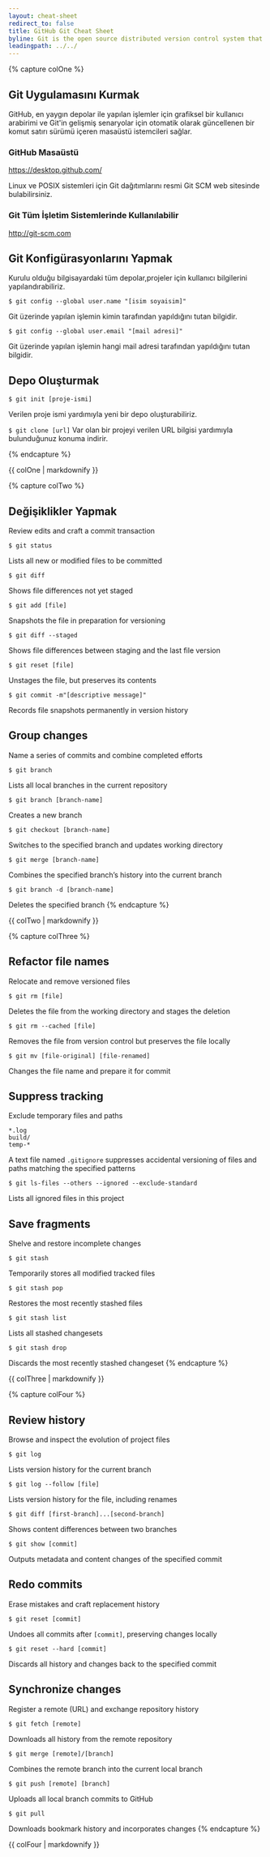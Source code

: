 ```yaml
---
layout: cheat-sheet
redirect_to: false
title: GitHub Git Cheat Sheet
byline: Git is the open source distributed version control system that facilitates GitHub activities on your laptop or desktop. This cheat sheet summarizes commonly used Git command line instructions for quick reference.
leadingpath: ../../
---
```


{% capture colOne %}
## Git Uygulamasını Kurmak
GitHub, en yaygın depolar ile yapılan işlemler için grafiksel bir kullanıcı arabirimi ve Git'in gelişmiş senaryolar için otomatik olarak güncellenen bir komut satırı sürümü içeren masaüstü istemcileri sağlar.

### GitHub Masaüstü
https://desktop.github.com/

Linux ve POSIX sistemleri için Git dağıtımlarını resmi Git SCM web sitesinde bulabilirsiniz.

### Git Tüm İşletim Sistemlerinde Kullanılabilir
http://git-scm.com

## Git Konfigürasyonlarını Yapmak
Kurulu olduğu bilgisayardaki tüm depolar,projeler için kullanıcı bilgilerini yapılandırabiliriz.

```$ git config --global user.name "[isim soyaisim]"```

Git üzerinde yapılan işlemin kimin tarafından yapıldığını tutan bilgidir.


```$ git config --global user.email "[mail adresi]"```

Git üzerinde yapılan işlemin hangi mail adresi tarafından yapıldığını tutan bilgidir.


## Depo Oluşturmak

```$ git init [proje-ismi]```

Verilen proje ismi yardımıyla yeni bir depo oluşturabiliriz.


```$ git clone [url]```
Var olan bir projeyi verilen URL bilgisi yardımıyla bulunduğunuz konuma indirir.

{% endcapture %}
<div class="col-md-6">
{{ colOne | markdownify }}
</div>


{% capture colTwo %}

## Değişiklikler Yapmak
Review edits and craft a commit transaction


```$ git status```

Lists all new or modified files to be committed


```$ git diff```

Shows file differences not yet staged


```$ git add [file]```

Snapshots the file in preparation for versioning


```$ git diff --staged```

Shows file differences between staging and the last file version


```$ git reset [file]```

Unstages the file, but preserves its contents


```$ git commit -m"[descriptive message]"```

Records file snapshots permanently in version history

## Group changes
Name a series of commits and combine completed efforts


```$ git branch```

Lists all local branches in the current repository


```$ git branch [branch-name]```

Creates a new branch


```$ git checkout [branch-name]```

Switches to the specified branch and updates working directory


```$ git merge [branch-name]```

Combines the specified branch’s history into the current branch


```$ git branch -d [branch-name]```

Deletes the specified branch
{% endcapture %}
<div class="col-md-6">
{{ colTwo | markdownify }}
</div>
<div class="clearfix"></div>


{% capture colThree %}
## Refactor file names
Relocate and remove versioned files


```$ git rm [file]```

Deletes the file from the working directory and stages the deletion


```$ git rm --cached [file]```

Removes the file from version control but preserves the file locally


```$ git mv [file-original] [file-renamed]```

Changes the file name and prepare it for commit

## Suppress tracking
Exclude temporary files and paths

```
*.log
build/
temp-*
```

A text file named `.gitignore` suppresses accidental versioning of files and paths matching the specified patterns


```$ git ls-files --others --ignored --exclude-standard```

Lists all ignored files in this project

## Save fragments
Shelve and restore incomplete changes


```$ git stash```

Temporarily stores all modified tracked files


```$ git stash pop```

Restores the most recently stashed files


```$ git stash list```

Lists all stashed changesets


```$ git stash drop```

Discards the most recently stashed changeset
{% endcapture %}
<div class="col-md-6">
{{ colThree | markdownify }}
</div>

{% capture colFour %}
## Review history
Browse and inspect the evolution of project files


```$ git log```

Lists version history for the current branch


```$ git log --follow [file]```

Lists version history for the file, including renames


```$ git diff [first-branch]...[second-branch]```

Shows content differences between two branches


```$ git show [commit]```

Outputs metadata and content changes of the specified commit

## Redo commits
Erase mistakes and craft replacement history


```$ git reset [commit]```

Undoes all commits after `[commit]`, preserving changes locally


```$ git reset --hard [commit]```

Discards all history and changes back to the specified commit

## Synchronize changes
Register a remote (URL) and exchange repository history


```$ git fetch [remote]```

Downloads all history from the remote repository


```$ git merge [remote]/[branch]```

Combines the remote branch into the current local branch


```$ git push [remote] [branch]```

Uploads all local branch commits to GitHub


```$ git pull```

Downloads bookmark history and incorporates changes
{% endcapture %}
<div class="col-md-6">
{{ colFour | markdownify }}
</div>
